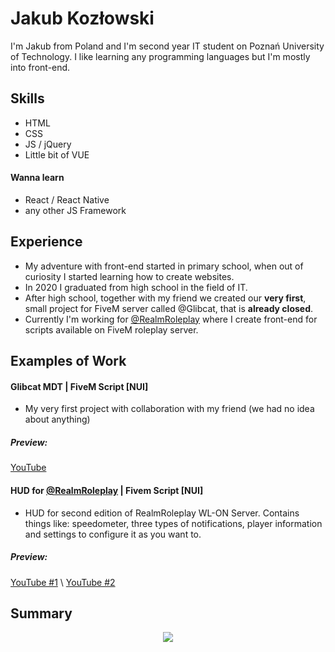 # Jakub Kozłowski
I'm Jakub from Poland and I'm second year IT student on Poznań University of Technology. I like learning any programming languages but I'm mostly into front-end.

## Skills
* HTML
* CSS
* JS / jQuery
* Little bit of VUE

#### Wanna learn
* React / React Native
* any other JS Framework

## Experience
* My adventure with front-end started in primary school, when out of curiosity I started learning how to create websites.
* In 2020 I graduated from high school in the field of IT.
* After high school, together with my friend we created our **very first**, small project for FiveM server called @Glibcat, that is **already closed**.
* Currently I'm working for [@RealmRoleplay](https://github.com/RealmRoleplay) where I create front-end for scripts available on FiveM roleplay server.

## Examples of Work
#### Glibcat MDT | FiveM Script [NUI]
* My very first project with collaboration with my friend (we had no idea about anything)
##### Preview:
[YouTube](https://www.youtube.com/watch?v=dlx-zKXHX2o)

#### HUD for [@RealmRoleplay](https://github.com/RealmRoleplay) | Fivem Script [NUI]
* HUD for second edition of RealmRoleplay WL-ON Server. Contains things like: speedometer, three types of notifications, player information and settings to configure it as you want to.

##### Preview:
[YouTube #1](https://www.youtube.com/watch?v=lZisyydAVEE) \\
[YouTube #2](https://www.youtube.com/watch?v=oVSJvuyQoZ8)

## Summary
<div style="display: flex; justify-content: center; width: 100%;">
  <img src="https://github-readme-stats.vercel.app/api?username=Dezert01">
</div>

